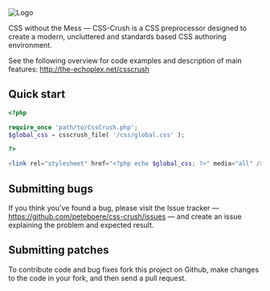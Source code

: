 <img src="http://the-echoplex.net/csscrush/images/css-crush-external.svg" alt="Logo"/>

CSS without the Mess — CSS-Crush is a CSS preprocessor designed to create a modern, uncluttered and standards based CSS authoring environment.

See the following overview for code examples and description of main features:
http://the-echoplex.net/csscrush


Quick start
-----------

```php
<?php

require_once 'path/to/CssCrush.php';
$global_css = csscrush_file( '/css/global.css' );

?>

<link rel="stylesheet" href="<?php echo $global_css; ?>" media="all" />
```


Submitting bugs
---------------

If you think you've found a bug, please visit the Issue tracker — https://github.com/peteboere/css-crush/issues — and create an issue explaining the problem and expected result.


Submitting patches
------------------

To contribute code and bug fixes fork this project on Github, make changes to the code in your fork, and then send a pull request.
